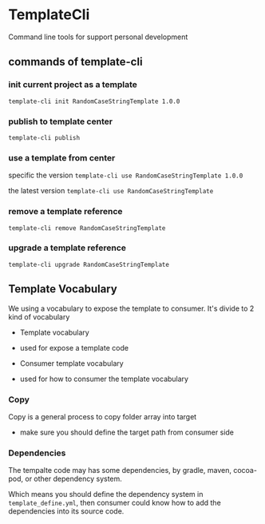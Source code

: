 # TemplateCli
Command line tools for support personal development

## commands of template-cli

### init current project as a template
```template-cli init RandomCaseStringTemplate 1.0.0```

### publish to template center
```template-cli publish```

### use a template from center
specific the version
```template-cli use RandomCaseStringTemplate 1.0.0```

the latest version
```template-cli use RandomCaseStringTemplate```

### remove a template reference
```template-cli remove RandomCaseStringTemplate```

### upgrade a template reference
```template-cli upgrade RandomCaseStringTemplate```

## Template Vocabulary
We using a vocabulary to expose the template to consumer.
It's divide to 2 kind of vocabulary
- Template vocabulary
* used for expose a template code
- Consumer template vocabulary
* used for how to consumer the template vocabulary

### Copy
Copy is a general process to copy folder array into target
* make sure you should define the target path from consumer side

### Dependencies
The tempalte code may has some dependencies, by gradle, maven, cocoa-pod, or other dependency system.

Which means you should define the dependency system in `template_define.yml`, then consumer could know how to add the dependencies into its source code.
